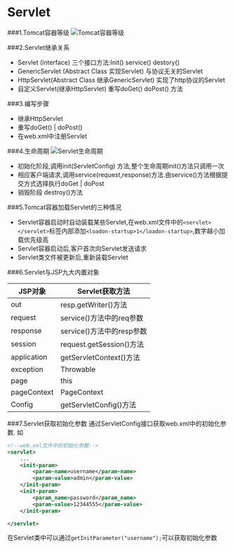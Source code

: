 Servlet
===

###1.Tomcat容器等级
![Tomcat容器等级](http://img.mukewang.com/56382cd50001a43912800720.jpg)

###2.Servlet继承关系
+ Servlet (interface) 三个接口方法:Init() service() destory()
+ GenericServlet (Abstract Class 实现Servlet) 与协议无关的Servlet
+ HttpServlet(Abstract Class 继承GenericServlet) 实现了http协议的Servlet
+ 自定义Servlet(继承HttpServlet) 重写doGet() doPost() 方法

###3.编写步骤
+ 继承HttpServlet
+ 重写doGet() | doPost()
+ 在web.xml中注册Servlet

###4.生命周期
![Servlet生命周期](http://img.mukewang.com/563970f90001c1dc12800720.jpg)
+ 初始化阶段,调用init(ServletConfig) 方法,整个生命周期init()方法只调用一次 
+ 相应客户端请求,调用service(request,response)方法.由service()方法根据提交方式选择执行doGet | doPost
+ 销毁阶段 destroy()方法

###5.Tomcat容器加载Servlet的三种情况
+ Servlet容器启动时自动装载某些Servlet,在web.xml文件中的`<servlet></servlet>`标签内部添加`<loadon-startup>1</loadon-startup>`,数字越小加载优先级高
+ Servlet容器启动后,客户首次向Servlet发送请求
+ Servlet类文件被更新后,重新装载Servlet

###6.Servlet与JSP九大内置对象

| JSP对象 | Servlet获取方法| 
| --- | --- | 
| out | resp.getWriter()方法| 
| request | service()方法中的req参数| 
| response | service()方法中的resp参数| 
| session | request.getSession()方法| 
| application | getServletContext()方法| 
| exception | Throwable| 
| page | this| 
| pageContext | PageContext| 
| Config | getServletConfig()方法| 

###7.Servlet获取初始化参数
通过ServletConfig接口获取web.xml中的初始化参数.
如
```xml
<!--web.xml文件中的初始化参数-->
<servlet>
    ...
    <init-param>
        <param-name>username</param-name>
        <param-value>admin</param-value>
    </init-param>
    <init-param>
        <param_name>password</param_name>
        <param-value>12344555</param-value>
    </init-param>

</servlet>
```

在Servlet类中可以通过`getInitParameter("username");`可以获取初始化参数
